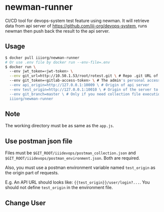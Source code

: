 # newman-runner
CI/CD tool for devops-system test feature using newman. It will retrieve data from api server of https://github.com/iii-org/devops-system, runs newman then push back the result to the api server.

## Usage
```bash
$ docker pull iiiorg/newman-runner
# Or use .env file by docker run --env-file=.env
$ docker run \ 
  --env jwt_token=<jwt-token> \
  --env git_url=http://10.50.1.53/root/rotest.git \ # Repo .git URL of gitlab
  --env git_token=<gitlab-access-token> \ # The admin's personal access token able to access all user projects. Needed scope is "api".
  --env api_origin=http://127.0.0.1:10009 \ # Origin of api server
  --env test_origin=http://127.0.0.1:10010 \ # Origin of the server to be tested
  --env git_branch=master \ # Only if you need collection file execution, indicate to the branch collection file exists
  iiiorg/newman-runner
```

## Note
The working directory must be as same as the `app.js`.

## Use postman json file
Files must be `$GIT_ROOT/iiidevops/postman_collection.json` and `$GIT_ROOT/iiidevops/postman_environment.json`. Both are required.

Also, you must use a postman environment variable named `test_origin` as the origin part of requests.

E.g. An API URL should looks like: `{{test_origin}}/user/login?...`. You should not define `test_origin` in the environment file.

## Change User

